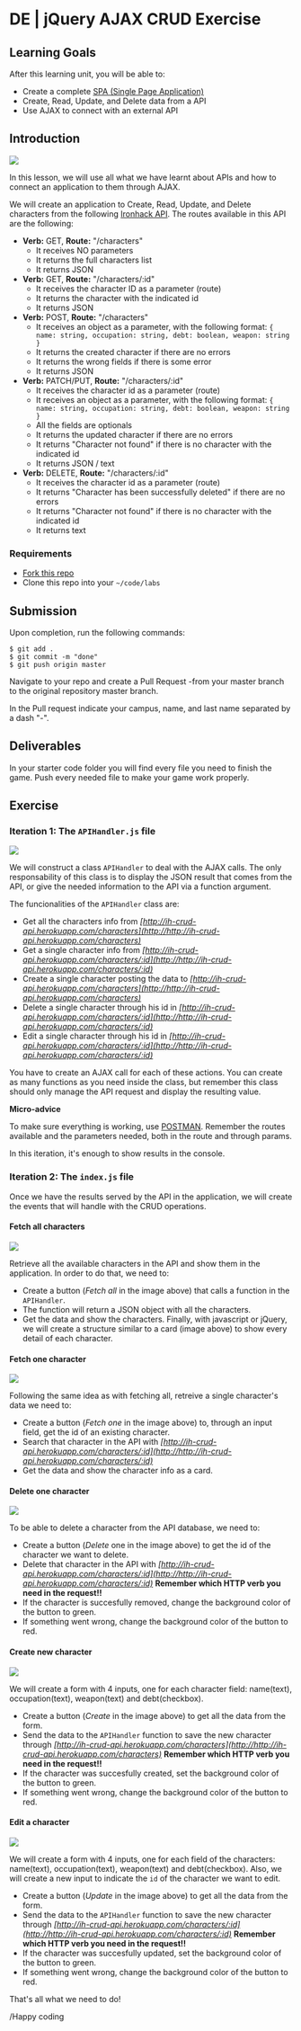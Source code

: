 # DE | jQuery AJAX CRUD Exercise

## Learning Goals

After this learning unit, you will be able to:

- Create a complete [SPA (Single Page Application)](https://en.wikipedia.org/wiki/Single-page_application)
- Create, Read, Update, and Delete data from a API
- Use AJAX to connect with an external API

## Introduction

![](https://s3-eu-west-1.amazonaws.com/ih-materials/uploads/upload_268cb08540318365df8717153cacce98.png)

In this lesson, we will use all what we have learnt about APIs and how to connect an application to them through AJAX.

We will create an application to Create, Read, Update, and Delete characters from the following [Ironhack API](http://ih-crud-api.herokuapp.com/). The routes available in this API are the following:

- **Verb:** GET, **Route:** "/characters"
  - It receives NO parameters
  - It returns the full characters list
  - It returns JSON
- **Verb:** GET, **Route:** "/characters/:id"
  - It receives the character ID as a parameter (route)
  - It returns the character with the indicated id
  - It returns JSON
- **Verb:** POST, **Route:** "/characters"
  - It receives an object as a parameter, with the following format:
    `{ name: string, occupation: string, debt: boolean, weapon: string }`
  - It returns the created character if there are no errors
  - It returns the wrong fields if there is some error
  - It returns JSON
- **Verb:** PATCH/PUT, **Route:** "/characters/:id"
  - It receives the character id as a parameter (route)
  - It receives an object as a parameter, with the following format:
    `{ name: string, occupation: string, debt: boolean, weapon: string }`
  - All the fields are optionals
  - It returns the updated character if there are no errors
  - It returns "Character not found" if there is no character with the indicated id
  - It returns JSON / text
- **Verb:** DELETE, **Route:** "/characters/:id"
  - It receives the character id as a parameter (route)
  - It returns "Character has been successfully deleted" if there are no errors
  - It returns "Character not found" if there is no character with the indicated id
  - It returns text

### Requirements

- [Fork this repo](https://guides.github.com/activities/forking/)
- Clone this repo into your `~/code/labs`

## Submission

Upon completion, run the following commands:

```
$ git add .
$ git commit -m "done"
$ git push origin master
```

Navigate to your repo and create a Pull Request -from your master branch to the original repository master branch.

In the Pull request indicate your campus, name, and last name separated by a dash "-".

## Deliverables
In your starter code folder you will find every file you need to finish the game. Push every needed file to make your game work properly.

## Exercise

### Iteration 1: The `APIHandler.js` file

![](https://s3-eu-west-1.amazonaws.com/ih-materials/uploads/upload_99257e2c4240770e6b4bdd406d943ac8.png)

We will construct a class `APIHandler` to deal with the AJAX calls. The only responsability of this class is to display the JSON result that comes from the API, or give the needed information to the API via a function argument.

The funcionalities of the `APIHandler` class are:

- Get all the characters info from *[http://ih-crud-api.herokuapp.com/characters](http://http://ih-crud-api.herokuapp.com/characters)*
- Get a single character info from *[http://ih-crud-api.herokuapp.com/characters/:id](http://http://ih-crud-api.herokuapp.com/characters/:id)*
- Create a single character posting the data to *[http://ih-crud-api.herokuapp.com/characters](http://http://ih-crud-api.herokuapp.com/characters)*
- Delete a single character through his id in *[http://ih-crud-api.herokuapp.com/characters/:id](http://http://ih-crud-api.herokuapp.com/characters/:id)*
- Edit a single character through his id in *[http://ih-crud-api.herokuapp.com/characters/:id](http://http://ih-crud-api.herokuapp.com/characters/:id)*

You have to create an AJAX call for each of these actions. You can create as many functions as you need inside the class, but remember this class should only manage the API request and display the resulting value.

<!-- :::success -->
**Micro-advice**

To make sure everything is working, use [POSTMAN](https://www.getpostman.com/). Remember the routes available and the parameters needed, both in the route and through params.
<!-- ::: -->

In this iteration, it's enough to show results in the console.

### Iteration 2: The `index.js` file

Once we have the results served by the API in the application, we will create the events that will handle with the CRUD operations.

#### Fetch all characters

![](https://s3-eu-west-1.amazonaws.com/ih-materials/uploads/upload_52efceece943970abb7482ca8165392c.png)

Retrieve all the available characters in the API and show them in the application. In order to do that, we need to:

- Create a button (*Fetch all* in the image above) that calls a function in the `APIHandler`.
- The function will return a JSON object with all the characters.
- Get the data and show the characters. Finally, with javascript or jQuery, we will create a structure similar to a card (image above) to show every detail of each character.

#### Fetch one character

![](https://s3-eu-west-1.amazonaws.com/ih-materials/uploads/upload_18418549c37049ae48b7a9ef21805042.png)

Following the same idea as with fetching all, retreive a single character's data we need to:

- Create a button (*Fetch one* in the image above) to, through an input field, get the id of an existing character.
- Search that character in the API with *[http://ih-crud-api.herokuapp.com/characters/:id](http://http://ih-crud-api.herokuapp.com/characters/:id)*
- Get the data and show the character info as a card.

#### Delete one character

![](https://s3-eu-west-1.amazonaws.com/ih-materials/uploads/upload_3d893f20f95e5b13369375cdfd7900a5.png)

To be able to delete a character from the API database, we need to:

- Create a button (*Delete* one in the image above) to get the id of the character we want to delete.
- Delete that character in the API with *[http://ih-crud-api.herokuapp.com/characters/:id](http://http://ih-crud-api.herokuapp.com/characters/:id)*
   <!-- :::danger -->
   **Remember which HTTP verb you need in the request!!**
   <!-- ::: -->
- If the character is succesfully removed, change the background color of the button to green.
- If something went wrong, change the background color of the button to red.

#### Create new character

![](https://s3-eu-west-1.amazonaws.com/ih-materials/uploads/upload_ef2b19fb59819e903a4978d9fa616a6f.png)

We will create a form with 4 inputs, one for each character field: name(text), occupation(text), weapon(text) and debt(checkbox).

- Create a button (*Create* in the image above) to get all the data from the form.
- Send the data to the `APIHandler` function to save the new character through *[http://ih-crud-api.herokuapp.com/characters](http://http://ih-crud-api.herokuapp.com/characters)*
   <!-- :::danger -->
   **Remember which HTTP verb you need in the request!!**
   <!-- ::: -->
- If the character was succesfully created, set the background color of the button to green.
- If something went wrong, change the background color of the button to red.

#### Edit a character

![](https://s3-eu-west-1.amazonaws.com/ih-materials/uploads/upload_04664fce88ae40d1f0045a8c9cb4956e.png)

We will create a form with 4 inputs, one for each field of the characters: name(text), occupation(text), weapon(text) and debt(checkbox). Also, we will create a new input to indicate the `id` of the character we want to edit.

- Create a button (*Update* in the image above) to get all the data from the form.
- Send the data to the `APIHandler` function to save the new character through *[http://ih-crud-api.herokuapp.com/characters/:id](http://http://ih-crud-api.herokuapp.com/characters/:id)*
   <!-- :::danger -->
   **Remember which HTTP verb you need in the request!!**
   <!-- ::: -->
- If the character was succesfully updated, set the background color of the button to green.
- If something went wrong, change the background color of the button to red.

That's all what we need to do!

/Happy coding
